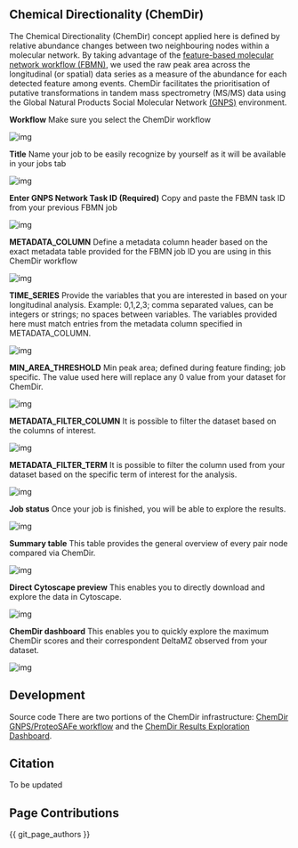 


## Chemical Directionality (ChemDir)

The Chemical Directionality (ChemDir) concept applied here is defined by relative abundance changes between two neighbouring nodes within a molecular network. By taking advantage of the [feature-based molecular network workflow (FBMN)](https://www.biorxiv.org/content/10.1101/812404v1.full), we used the raw peak area across the longitudinal (or spatial) data series as a measure of the abundance for each detected feature among events. ChemDir facilitates the prioritisation of putative transformations in tandem mass spectrometry (MS/MS) data using the Global Natural Products Social Molecular Network [(GNPS)](https://gnps.ucsd.edu/ProteoSAFe/static/gnps-splash.jsp) environment.

**Workflow** 
Make sure you select the ChemDir workflow 

![img](img/ChemDir/ChemDir_step1.PNG)
 
**Title** 
Name your job to be easily recognize by yourself as it will be available in your jobs tab

![img](img/ChemDir/ChemDir_step2.PNG)

**Enter GNPS Network Task ID (Required)**
Copy and paste the FBMN task ID from your previous FBMN  job

![img](img/ChemDir/ChemDir_step3.PNG)

**METADATA_COLUMN**
Define a metadata column header based on the exact metadata table provided for the FBMN job ID you are using in this ChemDir workflow

![img](img/ChemDir/ChemDir_step4.PNG)

**TIME_SERIES**
Provide the variables that you are interested in based on your longitudinal analysis. Example: 0,1,2,3; comma separated values, can be integers or strings; no spaces between variables. The variables provided here must match entries from the metadata column specified in METADATA_COLUMN.

![img](img/ChemDir/ChemDir_step5.PNG)

**MIN_AREA_THRESHOLD** 
Min peak area; defined during feature finding; job specific. The value used here will replace any 0 value from your dataset for ChemDir.

![img](img/ChemDir/ChemDir_step6.PNG)

**METADATA_FILTER_COLUMN**
It is possible to filter the dataset based on the columns of interest. 

![img](img/ChemDir/ChemDir_step7.PNG)

**METADATA_FILTER_TERM**
It is possible to filter the column used from your dataset based on the specific term of interest for the analysis.

![img](img/ChemDir/ChemDir_step8.PNG)

**Job status**
Once your job is finished, you will be able to explore the results.

![img](img/ChemDir/ChemDir_step9.PNG)

**Summary table**
This table provides the general overview of every pair node compared via ChemDir.  

![img](img/ChemDir/ChemDir_step10.PNG)

**Direct Cytoscape preview**
This enables you to directly download and explore the data in Cytoscape.

![img](img/ChemDir/ChemDir_step11b.PNG)

**ChemDir dashboard**
This enables you to quickly explore the maximum ChemDir scores and their correspondent DeltaMZ observed from your dataset.

![img](img/ChemDir/ChemDir_step12.PNG)

## Development
Source code
There are two portions of the ChemDir infrastructure: [ChemDir GNPS/ProteoSAFe workflow](https://github.com/mwang87/ChemDir) and the [ChemDir Results Exploration Dashboard](https://github.com/mwang87/ChemDir_Dashboard). 

## Citation
To be updated

## Page Contributions

{{ git_page_authors }}
